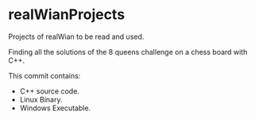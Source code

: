 # realWianProjects
Projects of realWian to be read and used.

Finding all the solutions of the 8 queens challenge on a chess board with C++.

This commit contains:
- C++ source code.
- Linux Binary.
- Windows Executable.
